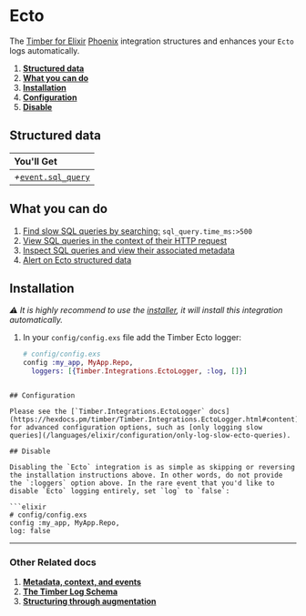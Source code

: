# Ecto

The [Timber for Elixir](https://github.com/timberio/timber-ruby) [Phoenix](http://phoenixframework.org/) integration structures and enhances your `Ecto` logs automatically.

1. [**Structured data**](#structured-data)
2. [**What you can do**](#what-you-can-do)
3. [**Installation**](#installation)
4. [**Configuration**](#configuration)
5. [**Disable**](#disable)

## Structured data

|You'll Get|
|:------|
|<i>+</i>[`event.sql_query`](/concepts/log-event-json-schema/events/sql-query-event)|

## What you can do

1. [Find slow SQL queries by searching:](/app/console/searching) `sql_query.time_ms:>500`
2. [View SQL queries in the context of their HTTP request](/app/console/trace-http-requests)
3. [Inspect SQL queries and view their associated metadata](/app/console/view-metadata-and-context)
4. [Alert on Ecto structured data](/app/alerts)

## Installation

*⚠ It is highly recommend to use the [installer](/languages/elixir/installation), it will install this integration automatically.*

1. In your `config/config.exs` file add the Timber Ecto logger:

   ```elixir
   # config/config.exs
   config :my_app, MyApp.Repo,
     loggers: [{Timber.Integrations.EctoLogger, :log, []}]
  ```

## Configuration

Please see the [`Timber.Integrations.EctoLogger` docs](https://hexdocs.pm/timber/Timber.Integrations.EctoLogger.html#content) for advanced configuration options, such as [only logging slow queries](/languages/elixir/configuration/only-log-slow-ecto-queries).

## Disable

Disabling the `Ecto` integration is as simple as skipping or reversing the installation instructions above. In other words, do not provide the `:loggers` option above. In the rare event that you'd like to disable `Ecto` logging entirely, set `log` to `false`:

```elixir
# config/config.exs
config :my_app, MyApp.Repo,
  log: false
```

---

### Other Related docs

1. [**Metadata, context, and events**](/concepts/metadata-context-and-events)
2. [**The Timber Log Schema**](/concepts/log-event-json-schema)
3. [**Structuring through augmentation**](/concepts/structuring-through-augmentation)
